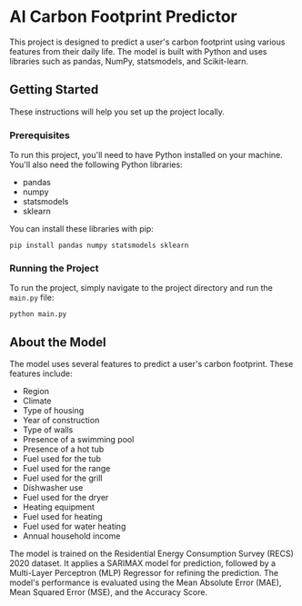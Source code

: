 # AI Carbon Footprint Predictor

This project is designed to predict a user's carbon footprint using various features from their daily life. The model is built with Python and uses libraries such as pandas, NumPy, statsmodels, and Scikit-learn.

## Getting Started

These instructions will help you set up the project locally.

### Prerequisites

To run this project, you'll need to have Python installed on your machine. You'll also need the following Python libraries:

- pandas
- numpy
- statsmodels
- sklearn

You can install these libraries with pip:

```pip install pandas numpy statsmodels sklearn```


### Running the Project

To run the project, simply navigate to the project directory and run the `main.py` file:

```python main.py```


## About the Model

The model uses several features to predict a user's carbon footprint. These features include:

- Region
- Climate
- Type of housing
- Year of construction
- Type of walls
- Presence of a swimming pool
- Presence of a hot tub
- Fuel used for the tub
- Fuel used for the range
- Fuel used for the grill
- Dishwasher use
- Fuel used for the dryer
- Heating equipment
- Fuel used for heating
- Fuel used for water heating
- Annual household income

The model is trained on the Residential Energy Consumption Survey (RECS) 2020 dataset. It applies a SARIMAX model for prediction, followed by a Multi-Layer Perceptron (MLP) Regressor for refining the prediction. The model's performance is evaluated using the Mean Absolute Error (MAE), Mean Squared Error (MSE), and the Accuracy Score.


